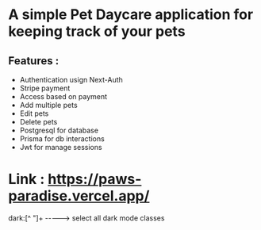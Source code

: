 # A simple Pet Daycare application for keeping track of your pets
 
 ## Features :
 - Authentication usign Next-Auth
 - Stripe payment
 - Access based on payment
 - Add multiple pets
 - Edit pets
 - Delete pets
 - Postgresql for database
 - Prisma for db interactions
 - Jwt for manage sessions

 # Link : https://paws-paradise.vercel.app/




dark:[^ "]+  -----> select all dark mode classes